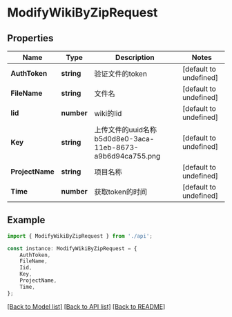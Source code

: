 # ModifyWikiByZipRequest


## Properties

Name | Type | Description | Notes
------------ | ------------- | ------------- | -------------
**AuthToken** | **string** | 验证文件的token | [default to undefined]
**FileName** | **string** | 文件名 | [default to undefined]
**Iid** | **number** | wiki的Iid | [default to undefined]
**Key** | **string** | 上传文件的uuid名称 b5d0d8e0-3aca-11eb-8673-a9b6d94ca755.png | [default to undefined]
**ProjectName** | **string** | 项目名称 | [default to undefined]
**Time** | **number** | 获取token的时间 | [default to undefined]

## Example

```typescript
import { ModifyWikiByZipRequest } from './api';

const instance: ModifyWikiByZipRequest = {
    AuthToken,
    FileName,
    Iid,
    Key,
    ProjectName,
    Time,
};
```

[[Back to Model list]](../README.md#documentation-for-models) [[Back to API list]](../README.md#documentation-for-api-endpoints) [[Back to README]](../README.md)
